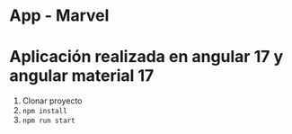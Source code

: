 # App - Marvel

# Aplicación realizada en angular 17 y angular material 17

1. Clonar proyecto
2. `npm install`
3. `npm run start`

